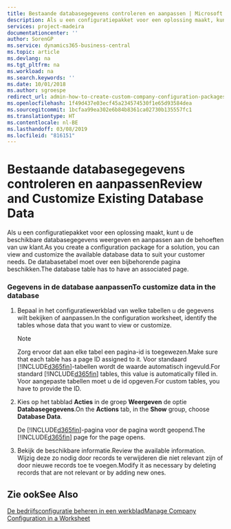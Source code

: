 ```yaml
---
title: Bestaande databasegegevens controleren en aanpassen | Microsoft Docs
description: Als u een configuratiepakket voor een oplossing maakt, kunt u de beschikbare databasegegevens weergeven en aanpassen aan de behoeften van uw klant. De databasetabel moet over een bijbehorende pagina beschikken.
services: project-madeira
documentationcenter: ''
author: SorenGP
ms.service: dynamics365-business-central
ms.topic: article
ms.devlang: na
ms.tgt_pltfrm: na
ms.workload: na
ms.search.keywords: ''
ms.date: 10/01/2018
ms.author: sgroespe
redirect_url: admin-how-to-create-custom-company-configuration-packages
ms.openlocfilehash: 1f49d437e03ecf45a234574530f1e65d93584dea
ms.sourcegitcommit: 1bcfaa99ea302e6b84b8361ca02730b135557fc1
ms.translationtype: HT
ms.contentlocale: nl-BE
ms.lasthandoff: 03/08/2019
ms.locfileid: "816151"
---
```

# <a name="review-and-customize-existing-database-data"></a><span data-ttu-id="f67d5-104">Bestaande databasegegevens controleren en aanpassen</span><span class="sxs-lookup"><span data-stu-id="f67d5-104">Review and Customize Existing Database Data</span></span>
<span data-ttu-id="f67d5-105">Als u een configuratiepakket voor een oplossing maakt, kunt u de beschikbare databasegegevens weergeven en aanpassen aan de behoeften van uw klant.</span><span class="sxs-lookup"><span data-stu-id="f67d5-105">As you create a configuration package for a solution, you can view and customize the available database data to suit your customer needs.</span></span> <span data-ttu-id="f67d5-106">De databasetabel moet over een bijbehorende pagina beschikken.</span><span class="sxs-lookup"><span data-stu-id="f67d5-106">The database table has to have an associated page.</span></span>  

### <a name="to-customize-data-in-the-database"></a><span data-ttu-id="f67d5-107">Gegevens in de database aanpassen</span><span class="sxs-lookup"><span data-stu-id="f67d5-107">To customize data in the database</span></span>  

1.  <span data-ttu-id="f67d5-108">Bepaal in het configuratiewerkblad van welke tabellen u de gegevens wilt bekijken of aanpassen.</span><span class="sxs-lookup"><span data-stu-id="f67d5-108">In the configuration worksheet, identify the tables whose data that you want to view or customize.</span></span>  

    > [!NOTE]  
    >  <span data-ttu-id="f67d5-109">Zorg ervoor dat aan elke tabel een pagina-id is toegewezen.</span><span class="sxs-lookup"><span data-stu-id="f67d5-109">Make sure that each table has a page ID assigned to it.</span></span> <span data-ttu-id="f67d5-110">Voor standaard [!INCLUDE[d365fin](includes/d365fin_md.md)]-tabellen wordt de waarde automatisch ingevuld.</span><span class="sxs-lookup"><span data-stu-id="f67d5-110">For standard [!INCLUDE[d365fin](includes/d365fin_md.md)] tables, this value is automatically filled in.</span></span> <span data-ttu-id="f67d5-111">Voor aangepaste tabellen moet u de id opgeven.</span><span class="sxs-lookup"><span data-stu-id="f67d5-111">For custom tables, you have to provide the ID.</span></span>  

2.  <span data-ttu-id="f67d5-112">Kies op het tabblad **Acties** in de groep **Weergeven** de optie **Databasegegevens**.</span><span class="sxs-lookup"><span data-stu-id="f67d5-112">On the **Actions** tab, in the **Show** group, choose **Database Data**.</span></span>  

     <span data-ttu-id="f67d5-113">De [!INCLUDE[d365fin](includes/d365fin_md.md)]-pagina voor de pagina wordt geopend.</span><span class="sxs-lookup"><span data-stu-id="f67d5-113">The [!INCLUDE[d365fin](includes/d365fin_md.md)] page for the page opens.</span></span>  

3.  <span data-ttu-id="f67d5-114">Bekijk de beschikbare informatie.</span><span class="sxs-lookup"><span data-stu-id="f67d5-114">Review the available information.</span></span> <span data-ttu-id="f67d5-115">Wijzig deze zo nodig door records te verwijderen die niet relevant zijn of door nieuwe records toe te voegen.</span><span class="sxs-lookup"><span data-stu-id="f67d5-115">Modify it as necessary by deleting records that are not relevant or by adding new ones.</span></span>  

## <a name="see-also"></a><span data-ttu-id="f67d5-116">Zie ook</span><span class="sxs-lookup"><span data-stu-id="f67d5-116">See Also</span></span>  
 [<span data-ttu-id="f67d5-117">De bedrijfsconfiguratie beheren in een werkblad</span><span class="sxs-lookup"><span data-stu-id="f67d5-117">Manage Company Configuration in a Worksheet</span></span>](admin-how-to-manage-company-configuration-in-a-worksheet.md)
